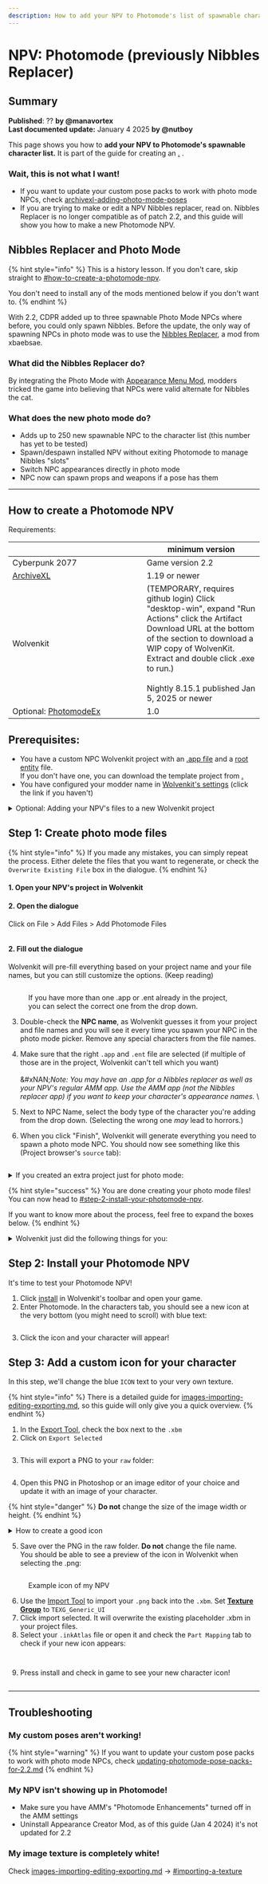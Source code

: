 ```yaml
---
description: How to add your NPV to Photomode's list of spawnable characters
---
```


# NPV: Photomode (previously Nibbles Replacer)

## Summary <a href="#summary" id="summary"></a>

**Published**: ?? **by @manavortex**\
**Last documented update:** January 4 2025 **by @nutboy**

This page shows you how to **add your NPV to Photomode's spawnable character list.** It is part of the guide for creating an [.](./ "mention") .&#x20;

### Wait, this is not what I want!

* If you want to update your custom pose packs to work with photo mode NPCs, check [archivexl-adding-photo-mode-poses](../../animations/animations/archivexl-adding-photo-mode-poses/ "mention")
* If you are trying to make or edit a NPV Nibbles replacer, read on. Nibbles Replacer is no longer compatible as of patch 2.2, and this guide will show you how to make a new Photomode NPV.

## Nibbles Replacer and Photo Mode

{% hint style="info" %}
This is a history lesson. If you don't care, skip straight to [#how-to-create-a-photomode-npv](npv-amm-nibbles-replacer.md#how-to-create-a-photomode-npv "mention").

You don't need to install any of the mods mentioned below if you don't want to.
{% endhint %}

With 2.2, CDPR added up to three spawnable Photo Mode NPCs where before, you could only spawn Nibbles. Before the update, the only way of spawning NPCs in photo mode was to use the [Nibbles Replacer](https://www.nexusmods.com/cyberpunk2077/mods/8125), a mod from xbaebsae.

### What did the Nibbles Replacer do?

By integrating the Photo Mode with [Appearance Menu Mod](https://www.nexusmods.com/cyberpunk2077/mods/790), modders tricked the game into believing that NPCs were valid alternate for Nibbles the cat.&#x20;

### What does the new photo mode do?

* Adds up to 250 new spawnable NPC to the character list (this number has yet to be tested)
* Spawn/despawn installed NPV without exiting Photomode to manage Nibbles "slots"
* Switch NPC appearances directly in photo mode
* NPC now can spawn props and weapons if a pose has them

***

## How to create a Photomode NPV

Requirements:

<table><thead><tr><th width="253.5"></th><th>minimum version</th></tr></thead><tbody><tr><td>Cyberpunk 2077</td><td>Game version 2.2</td></tr><tr><td><a href="https://www.nexusmods.com/cyberpunk2077/mods/4198?tab=files">ArchiveXL</a></td><td>1.19 or newer</td></tr><tr><td>Wolvenkit</td><td>(TEMPORARY, requires github login) Click "desktop-win", expand "Run Actions" click the Artifact Download URL at the bottom of the section to download a WIP copy of WolvenKit. Extract and double click .exe to run.)<br><br>Nightly 8.15.1 published Jan 5, 2025 or newer</td></tr><tr><td>Optional: <a href="https://github.com/psiberx/cp2077-archive-xl/releases">PhotomodeEx</a> </td><td>1.0</td></tr></tbody></table>

## Prerequisites:

* You have a custom NPC Wolvenkit project with an [.app file](../../../for-mod-creators-theory/files-and-what-they-do/appearance-.app-files/) and a [root entity](../../../for-mod-creators-theory/files-and-what-they-do/entity-.ent-files/#root-entity) file. \
  If you don't have one, you can download the template project from [.](./ "mention")
* You have configured your modder name in [Wolvenkit's settings](https://app.gitbook.com/s/-MP_ozZVx2gRZUPXkd4r/wolvenkit-app/settings#your-name) (click the link if you haven't)

<details>

<summary>Optional: Adding your NPV's files to a new Wolvenkit project</summary>

If someone else made your NPV and you don't have the original Wolvenkit project, or you're scared of fucking up your existing NPV project, you can create a new Wolvenkit project and add the necessary files from your Mod Browser.

Here's how:

1. Open Wolvenkit and create a new project. Avoid using special characters such as ! or #
2. In your new project, open the Asset Browser. Toggle the Mod Browser button to on.
3. Scroll down to your installed NPV's mod folder. \
   \
   Note: Mod files are in alphabetical order of archive name, but split into two sections for capitalized archive names and lowercase archive names.

4) Open the NPV mod folder. Locate both the `.app` and the `.ent` file. Double click to add them to your project. \
   \
   Note:  You may have an .app for a Nibbles replacer as well as your NPV's regular AMM app. Use the AMM app (not the Nibbles replacer app) if you want to keep your character's appearance names.&#x20;

When you are done creating the photo mode files, you can delete the .app and .ent files you added. (Don't worry, the guide will show you a reminder)

After you are done creating the photomode files, you can combine the projects by merging their source folders in the Windows Explorer.

</details>

## Step 1: Create photo mode files

{% hint style="info" %}
If you made any mistakes, you can simply repeat the process. Either delete the files that you want to regenerate, or check the `Overwrite Existing File` box in the dialogue.
{% endhint %}

#### 1. Open your NPV's project in Wolvenkit

#### 2. Open the dialogue

Click on File > Add Files > Add Photomode Files

<figure><img src="../../../.gitbook/assets/4 (6).png" alt=""><figcaption></figcaption></figure>

#### 2. Fill out the dialogue

Wolvenkit will pre-fill everything based on your project name and your file names, but you can still customize the options. (Keep reading)

<figure><img src="../../../.gitbook/assets/3 (5).png" alt=""><figcaption><p>If you have more than one .app or .ent already in the project, you can select the correct one from the drop down. </p></figcaption></figure>

3. Double-check the **NPC name**, as Wolvenkit guesses it from your project and file names and you will see it every time you spawn your NPC in the photo mode picker. Remove any special characters from the file names.
4. Make sure that the right `.app` and `.ent` file are selected (if multiple of those are in the project, Wolvenkit can't tell which you want) \
   \
   &#xNAN;_&#x4E;ote:  You may have an .app for a Nibbles replacer as well as your NPV's regular AMM app. Use the AMM app (not the Nibbles replacer app) if you want to keep your character's appearance names._ \

5. Next to NPC Name, select the body type of the character you're adding from the drop down. (Selecting the wrong one _may_ lead to horrors.)&#x20;
6. When you click "Finish", Wolvenkit will generate everything you need to spawn a photo mode NPC.  You should now see something like this (Project browser's `source` tab):

<figure><img src="../../../.gitbook/assets/2 (4).png" alt=""><figcaption></figcaption></figure>

<details>

<summary>If you created an extra project just for photo mode:</summary>

**Do not** delete the new `_photomode.app` and `_photomode.ent`!

Delete the original `.app` and `.ent` file (they are a part of your NPV's mod, you don't need them in this mod as well).

<img src="../../../.gitbook/assets/1 (5).png" alt="" data-size="original">



</details>

{% hint style="success" %}
You are done creating your photo mode files! You can now head to [#step-2-install-your-photomode-npv](npv-amm-nibbles-replacer.md#step-2-install-your-photomode-npv "mention").

If you want to know more about the process, feel free to expand the boxes below.
{% endhint %}

<details>

<summary>Wolvenkit just did the following things for you:</summary>

Created `your_modder_name\photomode\npc_name_photomode` and added the following files:

* Create an icon: It added the `.inkatlas` and the `.xbm` texture it uses, and connected them (we'll customize it in [#step-3-add-a-custom-icon-for-your-character](npv-amm-nibbles-replacer.md#step-3-add-a-custom-icon-for-your-character "mention"))
* Create a photomode `.ent` file: It created a copy of your original `.ent` file, then configured it to use the [npc-animations.md](../../../for-mod-creators-theory/files-and-what-they-do/animations-.anims/npc-animations.md "mention") required by photo mode&#x20;
* Create a copy of your original `.app` file and registered it in the photomode `.ent`. In this file, your character's [facial-animations.md](../../../for-mod-creators-theory/files-and-what-they-do/animations-.anims/facial-animations.md "mention") have been configured to be photo mode compatible (including [xBaebsae's Photomode expression pack](https://www.nexusmods.com/cyberpunk2077/mods/7912))
* Create a .json: For photo mode to know your NPC's name, it needs a translation file

Added the following control files under `resources`:

* `.archive.xl`: Tells ArchiveXL to load your `.json` file, and that your `.ent` file is a photo mode .ent that needs animation support
* `.yaml`: Tells ArchiveXL about the photo mode character you're adding, such as the

</details>

## Step 2: Install your Photomode NPV

It's time to test your Photomode NPV!&#x20;

1. &#x20;Click [install](https://app.gitbook.com/s/-MP_ozZVx2gRZUPXkd4r/wolvenkit-app/menu/toolbar#install-and-launch) in Wolvenkit's toolbar and open your game.&#x20;
2. Enter Photomode. In the characters tab, you should see a new icon at the very bottom (you might need to scroll) with blue text:

<figure><img src="../../../.gitbook/assets/17 (1).png" alt=""><figcaption></figcaption></figure>

3. Click the icon and your character will appear!&#x20;

## Step 3: Add a custom icon for your character

In this step, we'll change the blue `ICON` text to your very own texture.

{% hint style="info" %}
There is a detailed guide for [images-importing-editing-exporting.md](../../textures-and-luts/images-importing-editing-exporting.md "mention"), so this guide will only give you a quick overview.
{% endhint %}

1. In the [Export Tool](https://app.gitbook.com/s/-MP_ozZVx2gRZUPXkd4r/wolvenkit-app/tools/tools-import-export#export-tool), check the box next to the `.xbm`&#x20;
2. Click on `Export Selected`

<figure><img src="../../../.gitbook/assets/9 (4).png" alt=""><figcaption></figcaption></figure>

3. This will export a PNG to your `raw` folder:&#x20;

<figure><img src="../../../.gitbook/assets/10 (4).png" alt=""><figcaption></figcaption></figure>

4. Open this PNG in Photoshop or an image editor of your choice and update it with an image of your character.

{% hint style="danger" %}
**Do not** change the size of the image width or height.&#x20;
{% endhint %}

<details>

<summary>How to create a good icon</summary>

Check out these articles in the Wiki: \
\
[images-importing-editing-exporting.md](../../textures-and-luts/images-importing-editing-exporting.md "mention")\
[game-icons-the-inkatlas-file.md](../../../for-mod-creators-theory/files-and-what-they-do/game-icons-the-inkatlas-file.md "mention")\
[custom-in-game-icons.md](../../custom-icons-and-ui/custom-in-game-icons.md "mention")

</details>

5. Save over the PNG in the raw folder. **Do not** change the file name. \
   You should be able to see a preview of the icon in Wolvenkit when selecting the .png:&#x20;

<figure><img src="../../../.gitbook/assets/12 (3).png" alt=""><figcaption><p>Example icon of my NPV</p></figcaption></figure>

6. Use the [Import Tool](https://app.gitbook.com/s/-MP_ozZVx2gRZUPXkd4r/wolvenkit-app/tools/tools-import-export#import-tool) to import your `.png` back into the `.xbm`.  Set [**Texture Group**](https://app.gitbook.com/s/-MP_ozZVx2gRZUPXkd4r/wolvenkit-app/usage/import-export/textures#texture-group) to `TEXG_Generic_UI`
7. Click import selected. It will overwrite the existing placeholder .xbm in your project files.
8. Select your `.inkAtlas` file or open it and check the `Part Mapping` tab to check if your new icon appears:

<figure><img src="../../../.gitbook/assets/15 (1).png" alt=""><figcaption></figcaption></figure>

<figure><img src="../../../.gitbook/assets/16 (1).png" alt=""><figcaption></figcaption></figure>

9. Press install and check in game to see your new character icon!

<figure><img src="../../../.gitbook/assets/19 (1).png" alt=""><figcaption></figcaption></figure>

***

## Troubleshooting

### My custom poses aren't working!

{% hint style="warning" %}
If you want to update your custom pose packs to work with photo mode NPCs, check [updating-photomode-pose-packs-for-2.2.md](../../animations/animations/archivexl-adding-photo-mode-poses/updating-photomode-pose-packs-for-2.2.md "mention")
{% endhint %}

### My NPV isn't showing up in Photomode!

* Make sure you have AMM's "Photomode Enhancements" turned off in the AMM settings
* Uninstall Appearance Creator Mod, as of this guide (Jan 4 2024) it's not updated for 2.2

### My image texture is completely white!

Check [images-importing-editing-exporting.md](../../textures-and-luts/images-importing-editing-exporting.md "mention") -> [#importing-a-texture](../../textures-and-luts/images-importing-editing-exporting.md#importing-a-texture "mention")

